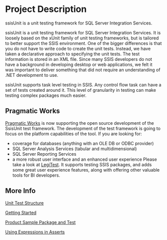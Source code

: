 # Project Description
ssisUnit is a unit testing framework for SQL Server Integration Services. 


ssisUnit is a unit testing framework for SQL Server Integration Services. It is loosely based on the xUnit family of unit testing frameworks, but is tailored to better support the SSIS environment. One of the bigger differences is that you do not have to write code to create the unit tests. Instead, we have taken a declarative approach to specifying the unit tests. The test information is stored in an XML file. Since many SSIS developers do not have a background in developing desktop or web applications, we felt it was important to deliver something that did not require an understanding of .NET development to use.

ssisUnit supports task level testing in SSIS. Any control flow task can have a set of tests created around it. This level of granularity in testing can make testing complex packages much easier.

## Pragmatic Works
[Pragmatic Works](http://www.pragmaticworks.com) is now supporting the open source development of the SsisUnit test framework. The development of the test framework is going to focus on the platform capabilities of the tool. If you are looking for:
* coverage for databases (anything with an OLE DB or ODBC provider)
* SQL Server Analysis Services (tabular and multidimensional)
* SQL Server Reporting Services
* a more robust user interface and an enhanced user experience
Please take a look at [LegiTest](http://pragmaticworks.com/Products/LegiTest). It supports testing SSIS packages, and adds some great user experience features, along with offering other valuable tools for BI developers.

## More Info
[Unit Test Structure](Unit-Test-Structure)

[Getting Started](Getting-Started)

[Product Sample Package and Test](Product-Sample-Package-and-Test)

[Using Expressions in Asserts](Using-Expressions-in-Asserts)